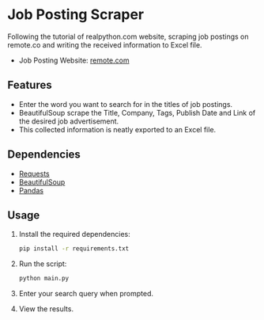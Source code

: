 # Job Posting Scraper

Following the tutorial of realpython.com website, scraping job postings on remote.co and writing the received information to Excel file.

- Job Posting Website: [remote.com](https://remote.co/remote-jobs/developer/)

## Features
- Enter the word you want to search for in the titles of job postings.
- BeautifulSoup scrape the Title, Company, Tags, Publish Date and Link of the desired job advertisement.
- This collected information is neatly exported to an Excel file.

## Dependencies

- [Requests](https://pypi.org/project/requests/)
- [BeautifulSoup](https://www.crummy.com/software/BeautifulSoup/bs4/doc/)
- [Pandas](https://pandas.pydata.org/)

## Usage

1. Install the required dependencies:

    ```bash
    pip install -r requirements.txt
    ```

2. Run the script:

    ```bash
    python main.py
    ```

3. Enter your search query when prompted.

4. View the results.
